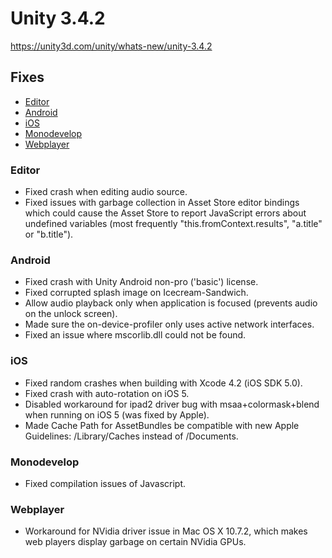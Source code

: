 # Unity 3.4.2

https://unity3d.com/unity/whats-new/unity-3.4.2

## Fixes

- [Editor](#editor)
- [Android](#android)
- [iOS](#ios)
- [Monodevelop](#monodevelop)
- [Webplayer](#webplayer)


### Editor

*   Fixed crash when editing audio source.
*   Fixed issues with garbage collection in Asset Store editor bindings which could cause the Asset Store to report JavaScript errors about undefined variables (most frequently "this.fromContext.results", "a.title" or "b.title").

### Android

*   Fixed crash with Unity Android non-pro ('basic') license.
*   Fixed corrupted splash image on Icecream-Sandwich.
*   Allow audio playback only when application is focused (prevents audio on the unlock screen).
*   Made sure the on-device-profiler only uses active network interfaces.
*   Fixed an issue where mscorlib.dll could not be found.

### iOS

*   Fixed random crashes when building with Xcode 4.2 (iOS SDK 5.0).
*   Fixed crash with auto-rotation on iOS 5.
*   Disabled workaround for ipad2 driver bug with msaa+colormask+blend when running on iOS 5 (was fixed by Apple).
*   Made Cache Path for AssetBundles be compatible with new Apple Guidelines: /Library/Caches instead of /Documents.

### Monodevelop

*   Fixed compilation issues of Javascript.

### Webplayer

*   Workaround for NVidia driver issue in Mac OS X 10.7.2, which makes web players display garbage on certain NVidia GPUs.